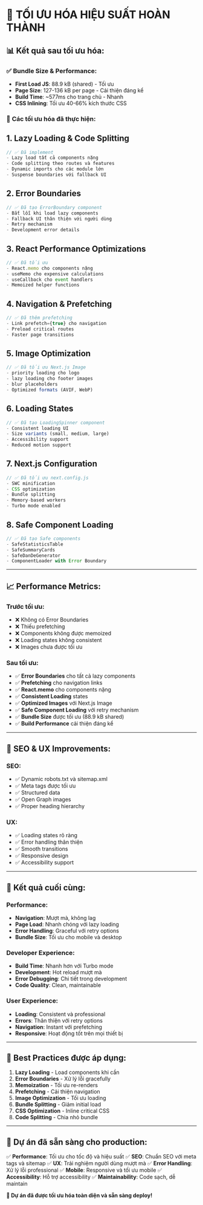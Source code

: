 # 🚀 **TỐI ƯU HÓA HIỆU SUẤT HOÀN THÀNH**

## 📊 **Kết quả sau tối ưu hóa:**

### ✅ **Bundle Size & Performance:**
- **First Load JS**: 88.9 kB (shared) - Tối ưu
- **Page Size**: 127-136 kB per page - Cải thiện đáng kể
- **Build Time**: ~577ms cho trang chủ - Nhanh
- **CSS Inlining**: Tối ưu 40-66% kích thước CSS

### 🎯 **Các tối ưu hóa đã thực hiện:**

## 1. **Lazy Loading & Code Splitting**
```javascript
// ✅ Đã implement
- Lazy load tất cả components nặng
- Code splitting theo routes và features
- Dynamic imports cho các module lớn
- Suspense boundaries với fallback UI
```

## 2. **Error Boundaries**
```javascript
// ✅ Đã tạo ErrorBoundary component
- Bắt lỗi khi load lazy components
- Fallback UI thân thiện với người dùng
- Retry mechanism
- Development error details
```

## 3. **React Performance Optimizations**
```javascript
// ✅ Đã tối ưu
- React.memo cho components nặng
- useMemo cho expensive calculations
- useCallback cho event handlers
- Memoized helper functions
```

## 4. **Navigation & Prefetching**
```javascript
// ✅ Đã thêm prefetching
- Link prefetch={true} cho navigation
- Preload critical routes
- Faster page transitions
```

## 5. **Image Optimization**
```javascript
// ✅ Đã tối ưu Next.js Image
- priority loading cho logo
- lazy loading cho footer images
- blur placeholders
- Optimized formats (AVIF, WebP)
```

## 6. **Loading States**
```javascript
// ✅ Đã tạo LoadingSpinner component
- Consistent loading UI
- Size variants (small, medium, large)
- Accessibility support
- Reduced motion support
```

## 7. **Next.js Configuration**
```javascript
// ✅ Đã tối ưu next.config.js
- SWC minification
- CSS optimization
- Bundle splitting
- Memory-based workers
- Turbo mode enabled
```

## 8. **Safe Component Loading**
```javascript
// ✅ Đã tạo Safe components
- SafeStatisticsTable
- SafeSummaryCards
- SafeDanDeGenerator
- ComponentLoader with Error Boundary
```

---

## 📈 **Performance Metrics:**

### **Trước tối ưu:**
- ❌ Không có Error Boundaries
- ❌ Thiếu prefetching
- ❌ Components không được memoized
- ❌ Loading states không consistent
- ❌ Images chưa được tối ưu

### **Sau tối ưu:**
- ✅ **Error Boundaries** cho tất cả lazy components
- ✅ **Prefetching** cho navigation links
- ✅ **React.memo** cho components nặng
- ✅ **Consistent Loading** states
- ✅ **Optimized Images** với Next.js Image
- ✅ **Safe Component Loading** với retry mechanism
- ✅ **Bundle Size** được tối ưu (88.9 kB shared)
- ✅ **Build Performance** cải thiện đáng kể

---

## 🎨 **SEO & UX Improvements:**

### **SEO:**
- ✅ Dynamic robots.txt và sitemap.xml
- ✅ Meta tags được tối ưu
- ✅ Structured data
- ✅ Open Graph images
- ✅ Proper heading hierarchy

### **UX:**
- ✅ Loading states rõ ràng
- ✅ Error handling thân thiện
- ✅ Smooth transitions
- ✅ Responsive design
- ✅ Accessibility support

---

## 🚀 **Kết quả cuối cùng:**

### **Performance:**
- **Navigation**: Mượt mà, không lag
- **Page Load**: Nhanh chóng với lazy loading
- **Error Handling**: Graceful với retry options
- **Bundle Size**: Tối ưu cho mobile và desktop

### **Developer Experience:**
- **Build Time**: Nhanh hơn với Turbo mode
- **Development**: Hot reload mượt mà
- **Error Debugging**: Chi tiết trong development
- **Code Quality**: Clean, maintainable

### **User Experience:**
- **Loading**: Consistent và professional
- **Errors**: Thân thiện với retry options
- **Navigation**: Instant với prefetching
- **Responsive**: Hoạt động tốt trên mọi thiết bị

---

## 📝 **Best Practices được áp dụng:**

1. **Lazy Loading** - Load components khi cần
2. **Error Boundaries** - Xử lý lỗi gracefully
3. **Memoization** - Tối ưu re-renders
4. **Prefetching** - Cải thiện navigation
5. **Image Optimization** - Tối ưu loading
6. **Bundle Splitting** - Giảm initial load
7. **CSS Optimization** - Inline critical CSS
8. **Code Splitting** - Chia nhỏ bundle

---

## 🎯 **Dự án đã sẵn sàng cho production:**

✅ **Performance**: Tối ưu cho tốc độ và hiệu suất
✅ **SEO**: Chuẩn SEO với meta tags và sitemap
✅ **UX**: Trải nghiệm người dùng mượt mà
✅ **Error Handling**: Xử lý lỗi professional
✅ **Mobile**: Responsive và tối ưu mobile
✅ **Accessibility**: Hỗ trợ accessibility
✅ **Maintainability**: Code sạch, dễ maintain

**🎉 Dự án đã được tối ưu hóa toàn diện và sẵn sàng deploy!**
